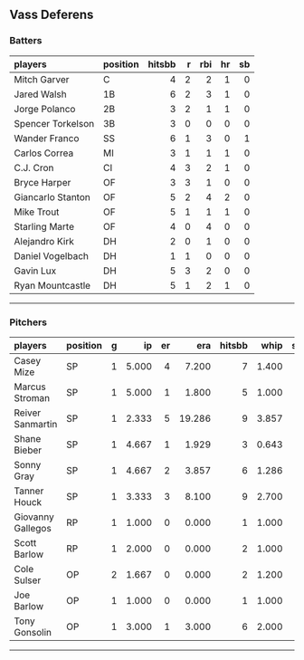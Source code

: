 ## Vass Deferens

### Batters

 
|players           |position | hitsbb|  r| rbi| hr| sb| 
|:-----------------|:--------|------:|--:|---:|--:|--:| 
|Mitch Garver      |C        |      4|  2|   2|  1|  0| 
|Jared Walsh       |1B       |      6|  2|   3|  1|  0| 
|Jorge Polanco     |2B       |      3|  2|   1|  1|  0| 
|Spencer Torkelson |3B       |      3|  0|   0|  0|  0| 
|Wander Franco     |SS       |      6|  1|   3|  0|  1| 
|Carlos Correa     |MI       |      3|  1|   1|  1|  0| 
|C.J. Cron         |CI       |      4|  3|   2|  1|  0| 
|Bryce Harper      |OF       |      3|  3|   1|  0|  0| 
|Giancarlo Stanton |OF       |      5|  2|   4|  2|  0| 
|Mike Trout        |OF       |      5|  1|   1|  1|  0| 
|Starling Marte    |OF       |      4|  0|   4|  0|  0| 
|Alejandro Kirk    |DH       |      2|  0|   1|  0|  0| 
|Daniel Vogelbach  |DH       |      1|  1|   0|  0|  0| 
|Gavin Lux         |DH       |      5|  3|   2|  0|  0| 
|Ryan Mountcastle  |DH       |      5|  1|   2|  1|  0| 

* * *

### Pitchers

 
|players           |position |  g|    ip| er|    era| hitsbb|  whip| so|  w| sv| 
|:-----------------|:--------|--:|-----:|--:|------:|------:|-----:|--:|--:|--:| 
|Casey Mize        |SP       |  1| 5.000|  4|  7.200|      7| 1.400|  2|  0|  0| 
|Marcus Stroman    |SP       |  1| 5.000|  1|  1.800|      5| 1.000|  3|  0|  0| 
|Reiver Sanmartin  |SP       |  1| 2.333|  5| 19.286|      9| 3.857|  2|  0|  0| 
|Shane Bieber      |SP       |  1| 4.667|  1|  1.929|      3| 0.643|  4|  0|  0| 
|Sonny Gray        |SP       |  1| 4.667|  2|  3.857|      6| 1.286|  4|  0|  0| 
|Tanner Houck      |SP       |  1| 3.333|  3|  8.100|      9| 2.700|  3|  0|  0| 
|Giovanny Gallegos |RP       |  1| 1.000|  0|  0.000|      1| 1.000|  1|  0|  0| 
|Scott Barlow      |RP       |  1| 2.000|  0|  0.000|      2| 1.000|  3|  1|  0| 
|Cole Sulser       |OP       |  2| 1.667|  0|  0.000|      2| 1.200|  2|  0|  0| 
|Joe Barlow        |OP       |  1| 1.000|  0|  0.000|      1| 1.000|  2|  0|  0| 
|Tony Gonsolin     |OP       |  1| 3.000|  1|  3.000|      6| 2.000|  3|  0|  0| 


* * *


